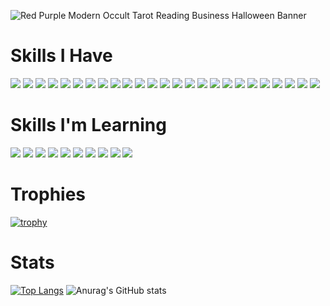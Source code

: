 <!--
**RichieDevR/RichieDevR** is a ✨ _special_ ✨ repository because its `README.md` (this file) appears on your GitHub profile.

Here are some ideas to get you started:

- 🔭 I’m currently working on ...
- 🌱 I’m currently learning ...
- 👯 I’m looking to collaborate on ...
- 🤔 I’m looking for help with ...
- 💬 Ask me about ...
- 📫 How to reach me: ...
- 😄 Pronouns: ...
- ⚡ Fun fact: ...
-->
![Red Purple Modern Occult Tarot Reading Business Halloween Banner](https://user-images.githubusercontent.com/78895761/150459230-584c1eef-4add-4a43-ad28-1d0b46e6b3f4.gif)
# Skills I Have
![](https://img.shields.io/badge/Node.js-43853D?style=for-the-badge&logo=node.js&color=black) ![](https://img.shields.io/badge/Express-informational?style=for-the-badge&logo=express&color=black) ![](https://img.shields.io/badge/Postgresql-informational?style=for-the-badge&logo=postgresql&color=black&logoColor=4169E1)  ![](https://img.shields.io/badge/Graphql-international?style=for-the-badge&logo=graphql&color=black&logoColor=E10098) ![](https://img.shields.io/badge/mongodb-informational?style=for-the-badge&logo=mongodb&color=black)  ![](https://img.shields.io/badge/HTML5-informational?style=for-the-badge&logo=HTML5&color=black) ![](https://img.shields.io/badge/CSS3-informational?style=for-the-badge&logo=css3&color=black&logoColor=1572B6) ![](https://img.shields.io/badge/sass-informational?style=for-the-badge&logo=sass&color=black&logoColor=CC6699) ![](https://img.shields.io/badge/Javascript-informational?style=for-the-badge&logo=javascript&color=black&logoColor=F7DF1E) ![](https://img.shields.io/badge/Typescript-informational?style=for-the-badge&logo=typescript&color=black&logoColor=3178C6) ![](https://img.shields.io/badge/React-informational?style=for-the-badge&logo=react&logoColor=61DAFB&color=black) ![](https://img.shields.io/badge/Svelte-informational?style=for-the-badge&logo=svelte&logoColor=FF3E00&color=black) ![](https://img.shields.io/badge/next.js-informational?style=for-the-badge&logo=next.js&color=black&logoColor=white) ![](https://img.shields.io/badge/Python-informational?style=for-the-badge&logo=python&color=black&logoColor=3776AB) ![](https://img.shields.io/badge/Django-informational?style=for-the-badge&logo=django&color=black&logoColor=092E20)   ![](https://img.shields.io/badge/Ruby-informational?style=for-the-badge&logo=ruby&color=black&logoColor=CC342D) ![](https://img.shields.io/badge/Rails-informational?style=for-the-badge&logo=rubyonrails&color=black&logoColor=CC0000) ![](https://img.shields.io/badge/git-informational?style=for-the-badge&logo=git&color=black&logoColor=F05032) ![](https://img.shields.io/badge/Linux-informational?style=for-the-badge&logo=linux&color=black&logoColor=FCC624) ![](https://img.shields.io/badge/Gnu_Bash-informational?style=for-the-badge&logo=gnubash&color=black&logoColor=4EAA25 ) ![](https://img.shields.io/badge/Docker-informational?style=for-the-badge&logo=docker&color=black&logoColor=2496ED ) ![](https://img.shields.io/badge/Podman-informational?style=for-the-badge&logo=podman&color=black&logoColor=892CA0 ) ![](https://img.shields.io/badge/Kubernetes-informational?style=for-the-badge&logo=kubernetes&color=black&logoColor=326CE5) ![](https://img.shields.io/badge/Amazon_AWS-informational?style=for-the-badge&logo=amazonaws&color=black&logoColor=232F3E ) ![](https://img.shields.io/badge/Ansible-informational?style=for-the-badge&logo=ansible&color=black&logoColor=EE0000 )
 
# Skills I'm Learning

![](https://img.shields.io/badge/Rust-informational?style=for-the-badge&logo=rust&color=black&logoColor=CC342D) ![](https://img.shields.io/badge/Go-informational?style=for-the-badge&logo=go&logoColor=00ADD8&color=black) ![](https://img.shields.io/badge/angular-informational?style=for-the-badge&logo=angularjs&logoColor=E23237&color=black) ![](https://img.shields.io/badge/java-informational?style=for-the-badge&logo=java&logoColor=2AA5DC&color=black) ![](https://img.shields.io/badge/jira-informational?style=for-the-badge&logo=jira&logoColor=0052CC&color=black) ![](https://img.shields.io/badge/apache_cassandra-informational?style=for-the-badge&logo=apachecassandra&logoColor=1287B1&color=black)  ![](https://img.shields.io/badge/apache_cloudstack-informational?style=for-the-badge&logo=apachecloudstack&logoColor=2AA5DC&color=black) ![](https://img.shields.io/badge/flutter-informational?style=for-the-badge&logo=flutter&logoColor=02569B&color=black) ![](https://img.shields.io/badge/solidity-informational?style=for-the-badge&logo=solidity&logoColor=363636&color=black) ![](https://img.shields.io/badge/web3.js-informational?style=for-the-badge&logo=web3.js&logoColor=F16822&color=black)

# Trophies
[![trophy](https://github-profile-trophy.vercel.app/?username=richiedevr&theme=discord&column=2&row=1)](https://github.com/ryo-ma/github-profile-trophy)

# Stats
[![Top Langs](https://github-readme-stats.vercel.app/api/top-langs/?username=richiedevr&layout=compact&theme=midnight-purple)](https://github.com/anuraghazra/github-readme-stats)     ![Anurag's GitHub stats](https://github-readme-stats.vercel.app/api?username=richiedevr&show_icons=true&theme=midnight-purple)
